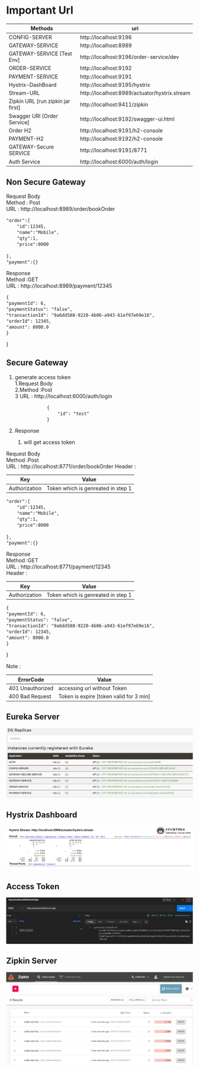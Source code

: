 #  Important Url 

| Methods                           | 	uri                              |
|-----------------------------------|-----------------------------------|
| CONFIG-SERVER	                    | http://localhost:9196	            || CONFIG-SERVER	          | http://localhost:9196	              |
| GATEWAY-SERVICE	                  | http://localhost:8989             |
| GATEWAY-SERVICE	[Test Env]        | http://localhost:9196/order-service/dev          |
| ORDER-SERVICE	                    | http://localhost:9192             |
| PAYMENT-SERVICE	                  | http://localhost:9191             |
| Hystrix-DashBoard	                | http://localhost:9195/hystrix     |
| Stream-URL	                       | http://localhost:8989/actuator/hystrix.stream |
 | Zipkin URL [run zipkin jar first] | http://localhost:9411/zipkin  |
| Swagger URl [Order Service]       | http://localhost:9192/swagger-ui.html   |
| Order H2                          | http://localhost:9191/h2-console  |
| PAYMENT-H2	                       | http://localhost:9192/h2-console  |
| GATEWAY-Secure SERVICE	           | http://localhost:9191/8771       |
| Auth Service	                     | http://localhost:6000/auth/login    |

			
**Non Secure Gateway**
-----------------------------------------------------

Request Body <br>
    Method : Post <br>
    URL : http://localhost:8989/order/bookOrder 

	"order":{
		"id":12345,
		"name":"Mobile",
		"qty":1,
		"price":8000
		
	},
	"payment":{}

Response <br>
Method :GET<br>
URL : http://localhost:8989/payment/12345

	{
    "paymentId": 6,
    "paymentStatus": "false",
    "transactionId": "9a6dd588-9220-4b06-a943-61ef97e69e16",
    "orderId": 12345,
    "amount": 8000.0
    }
}

**Secure Gateway**
-----------------------------------------------------


1. generate access token <br>
   1.Request Body <br>
   2.Method :Post  <br>
   3 URL : http://localhost:6000/auth/login

                   {
                       "id": "test"	
                   }
2. Response 
   1. will get access token

Request Body <br>
Method :Post <br>
URL : http://localhost:8771/order/bookOrder
Header :

| Key           | 	Value                             |
|---------------|------------------------------------|
| Authorization	 | Token which is genreated in step 1 |

	"order":{
		"id":12345,
		"name":"Mobile",
		"qty":1,
		"price":8000
		
	},
	"payment":{}

Response <br>
Method :GET <br>
URL : http://localhost:8771/payment/12345 <br>
Header :

| Key           | 	Value                             |
|---------------|------------------------------------|
| Authorization	 | Token which is genreated in step 1 |


	{
    "paymentId": 6,
    "paymentStatus": "false",
    "transactionId": "9a6dd588-9220-4b06-a943-61ef97e69e16",
    "orderId": 12345,
    "amount": 8000.0
    }
}

Note :

| ErrorCode         | 	Value                                  |
|-------------------|-----------------------------------------|
| 401 Unauthorized	 | accessing url without Token             |
| 400 Bad Request   | Token is expire [token valid for 3 min] |




**Eureka Server**
-----------------------------------------------------
![ ](img/eureka.PNG)


**Hystrix Dashboard**
-----------------------------------------------------
![ ](img/hystrix.PNG)


**Access Token**
-----------------------------------------------------
![ ](img/access%20token.PNG)


**Zipkin Server**
-----------------------------------------------------
![ ](img/zipkin.PNG)
